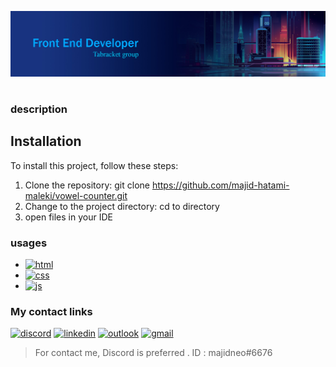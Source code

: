 ![Alt Text](banner.jpg)

# 
### description

## Installation
To install this project, follow these steps:
1. Clone the repository: git clone https://github.com/majid-hatami-maleki/vowel-counter.git
2. Change to the project directory: cd to directory
3. open files in your IDE

### usages
- [![html][html-shield]][html-url]
- [![css][css-shield]][css-url]
- [![js][js-shield]][js-url]


### My contact links

[![discord][discord-shield]][discord-url]
[![linkedin][linkedin-shield]][linkedin-url]
[![outlook][outlook-shield]][outlook-url]
[![gmail][gmail-shield]][gmail-url]

> For contact me, Discord is preferred . ID : majidneo#6676

[discord-shield]: https://img.shields.io/badge/Discord-discord?logo=discord&logoColor=white&labelColor=%235661E0&color=%235661E0
[discord-url]: https://discord.gg/CCKB2zf4WV
[linkedin-shield]: https://img.shields.io/badge/Linkedin-linkedin%20link?logo=linkedin&logoColor=white&labelColor=%230B66C2&color=%230B66C2
[linkedin-url]: https://www.linkedin.com/in/majid-hatami-maleki-790257276/
[outlook-shield]: https://img.shields.io/badge/Outlook-email?logo=microsoftoutlook&logoColor=white&labelColor=%23106CBD&color=%23106CBD
[outlook-url]: mailto:majidhatamimaleki@outlook.com
[gmail-shield]: https://img.shields.io/badge/Gmail-email?logo=gmail&logoColor=white&labelColor=%23D02C1F&color=%23D02C1F
[gmail-url]: mailto:majidhatamimalekii@gmail.com
[html-shield]:https://img.shields.io/badge/html-HTML?logo=html5&logoColor=%23F86201&labelColor=black&color=black
[html-url]: https://developer.mozilla.org/en-US/docs/Learn/Getting_started_with_the_web/HTML_basics
[css-shield]:https://img.shields.io/badge/CSS%203-css?logo=css3&logoColor=%232762E9&labelColor=black&color=black
[css-url]: https://developer.mozilla.org/en-US/docs/Web/CSS
[js-shield]:https://img.shields.io/badge/javascript-es6?logo=javascript&logoColor=%23EFD81B&labelColor=black&color=black
[js-url]: https://developer.mozilla.org/en-US/docs/Web/JavaScript
[react-shield]: https://img.shields.io/badge/React.js-react?logo=react&logoColor=%2368DBFB&labelColor=%23313335&color=%23313335
[react-url]: https://react.dev/
[reactIcons-shield]:https://img.shields.io/badge/React%20Icons-reactIcons?logo=react&logoColor=%23FFFFFF&labelColor=%23EA2868&color=%23EA2868
[reactIcons-url]: https://react-icons.github.io/react-icons/
[bootstrap-shield]:https://img.shields.io/badge/Bootstrap-bootstrap?logo=bootstrap&logoColor=%23FFFFFF&labelColor=%238331F3&color=%238331F3
[bootstrap-url]: https://getbootstrap.com/
[fontAwesome-shield]:https://img.shields.io/badge/font%20awesome-font?logo=fontawesome&logoColor=%23FFFFFF&labelColor=%23213759&color=%23213759
[fontAwesome-url]: https://fontawesome.com/




